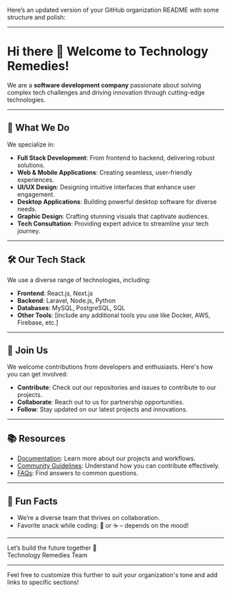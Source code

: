 Here’s an updated version of your GitHub organization README with some structure and polish:

---

# Hi there 👋 Welcome to Technology Remedies!

We are a **software development company** passionate about solving complex tech challenges and driving innovation through cutting-edge technologies.

---

## 🌟 What We Do
We specialize in:
- **Full Stack Development**: From frontend to backend, delivering robust solutions.
- **Web & Mobile Applications**: Creating seamless, user-friendly experiences.
- **UI/UX Design**: Designing intuitive interfaces that enhance user engagement.
- **Desktop Applications**: Building powerful desktop software for diverse needs.
- **Graphic Design**: Crafting stunning visuals that captivate audiences.
- **Tech Consultation**: Providing expert advice to streamline your tech journey.

---

## 🛠️ Our Tech Stack
We use a diverse range of technologies, including:
- **Frontend**: React.js, Next.js
- **Backend**: Laravel, Node.js, Python
- **Databases**: MySQL, PostgreSQL, SQL
- **Other Tools**: [Include any additional tools you use like Docker, AWS, Firebase, etc.]

---

## 🌈 Join Us
We welcome contributions from developers and enthusiasts. Here's how you can get involved:
- **Contribute**: Check out our repositories and issues to contribute to our projects.
- **Collaborate**: Reach out to us for partnership opportunities.
- **Follow**: Stay updated on our latest projects and innovations.

---

## 📚 Resources
- [Documentation](#): Learn more about our projects and workflows.
- [Community Guidelines](#): Understand how you can contribute effectively.
- [FAQs](#): Find answers to common questions.

---

## 🧩 Fun Facts
- We’re a diverse team that thrives on collaboration.
- Favorite snack while coding: 🍕 or ☕ – depends on the mood!

---

Let’s build the future together 🚀  
Technology Remedies Team

--- 

Feel free to customize this further to suit your organization's tone and add links to specific sections!
